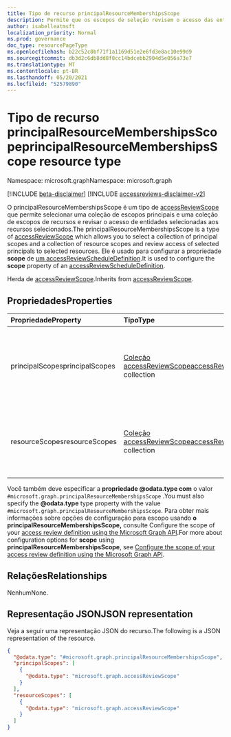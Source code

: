 ```yaml
---
title: Tipo de recurso principalResourceMembershipsScope
description: Permite que os escopos de seleção revisem o acesso das entidades selecionadas aos recursos selecionados.
author: isabelleatmsft
localization_priority: Normal
ms.prod: governance
doc_type: resourcePageType
ms.openlocfilehash: b22c52c0bf71f1a1169d51e2e6fd3e8ac10e99d9
ms.sourcegitcommit: db3d2c6db8dd8f8cc14bdcebb2904d5e056a73e7
ms.translationtype: MT
ms.contentlocale: pt-BR
ms.lasthandoff: 05/20/2021
ms.locfileid: "52579890"
---
```

# <a name="principalresourcemembershipsscope-resource-type"></a><span data-ttu-id="35de2-103">Tipo de recurso principalResourceMembershipsScope</span><span class="sxs-lookup"><span data-stu-id="35de2-103">principalResourceMembershipsScope resource type</span></span>

<span data-ttu-id="35de2-104">Namespace: microsoft.graph</span><span class="sxs-lookup"><span data-stu-id="35de2-104">Namespace: microsoft.graph</span></span>

[!INCLUDE [beta-disclaimer](../../includes/beta-disclaimer.md)]
[!INCLUDE [accessreviews-disclaimer-v2](../../includes/accessreviews-disclaimer-v2.md)]

<span data-ttu-id="35de2-105">O principalResourceMembershipsScope é um tipo de [accessReviewScope](accessreviewscope.md) que permite selecionar uma coleção de escopos principais e uma coleção de escopos de recursos e revisar o acesso de entidades selecionadas aos recursos selecionados.</span><span class="sxs-lookup"><span data-stu-id="35de2-105">The principalResourceMembershipsScope is a type of [accessReviewScope](accessreviewscope.md) which allows you to select a collection of principal scopes and a collection of resource scopes and review access of selected principals to selected resources.</span></span> <span data-ttu-id="35de2-106">Ele é usado para configurar a propriedade **scope** de [um accessReviewScheduleDefinition](accessreviewscheduledefinition.md).</span><span class="sxs-lookup"><span data-stu-id="35de2-106">It is used to configure the **scope** property of an [accessReviewScheduleDefinition](accessreviewscheduledefinition.md).</span></span>

<span data-ttu-id="35de2-107">Herda de [accessReviewScope](../resources/accessreviewscope.md).</span><span class="sxs-lookup"><span data-stu-id="35de2-107">Inherits from [accessReviewScope](../resources/accessreviewscope.md).</span></span>

## <a name="properties"></a><span data-ttu-id="35de2-108">Propriedades</span><span class="sxs-lookup"><span data-stu-id="35de2-108">Properties</span></span>
|<span data-ttu-id="35de2-109">Propriedade</span><span class="sxs-lookup"><span data-stu-id="35de2-109">Property</span></span>|<span data-ttu-id="35de2-110">Tipo</span><span class="sxs-lookup"><span data-stu-id="35de2-110">Type</span></span>|<span data-ttu-id="35de2-111">Descrição</span><span class="sxs-lookup"><span data-stu-id="35de2-111">Description</span></span>|
|:---|:---|:---|
|<span data-ttu-id="35de2-112">principalScopes</span><span class="sxs-lookup"><span data-stu-id="35de2-112">principalScopes</span></span>|<span data-ttu-id="35de2-113">[Coleção accessReviewScope](../resources/accessreviewscope.md)</span><span class="sxs-lookup"><span data-stu-id="35de2-113">[accessReviewScope](../resources/accessreviewscope.md) collection</span></span>|<span data-ttu-id="35de2-114">Define os escopos das entidades a serem incluídas em uma revisão de acesso.</span><span class="sxs-lookup"><span data-stu-id="35de2-114">Defines the scopes of the principals to be included in an access review.</span></span>|
|<span data-ttu-id="35de2-115">resourceScopes</span><span class="sxs-lookup"><span data-stu-id="35de2-115">resourceScopes</span></span>|<span data-ttu-id="35de2-116">[Coleção accessReviewScope](../resources/accessreviewscope.md)</span><span class="sxs-lookup"><span data-stu-id="35de2-116">[accessReviewScope](../resources/accessreviewscope.md) collection</span></span>|<span data-ttu-id="35de2-117">Define os escopos dos recursos para os quais o acesso será revisado.</span><span class="sxs-lookup"><span data-stu-id="35de2-117">Defines the scopes of the resources for which access will be reviewed.</span></span>|

<span data-ttu-id="35de2-118">Você também deve especificar a **propriedade @odata.type com** o valor `#microsoft.graph.principalResourceMembershipsScope` .</span><span class="sxs-lookup"><span data-stu-id="35de2-118">You must also specify the **@odata.type** type property with the value `#microsoft.graph.principalResourceMembershipsScope`.</span></span> <span data-ttu-id="35de2-119">Para obter mais  informações sobre opções de configuração para escopo usando **o principalResourceMembershipsScope,** consulte Configure the scope of your [access review definition using the Microsoft Graph API](/graph/accessreviews-scope-concept).</span><span class="sxs-lookup"><span data-stu-id="35de2-119">For more about configuration options for **scope** using **principalResourceMembershipsScope**, see [Configure the scope of your access review definition using the Microsoft Graph API](/graph/accessreviews-scope-concept).</span></span>

## <a name="relationships"></a><span data-ttu-id="35de2-120">Relações</span><span class="sxs-lookup"><span data-stu-id="35de2-120">Relationships</span></span>
<span data-ttu-id="35de2-121">Nenhum</span><span class="sxs-lookup"><span data-stu-id="35de2-121">None.</span></span>

## <a name="json-representation"></a><span data-ttu-id="35de2-122">Representação JSON</span><span class="sxs-lookup"><span data-stu-id="35de2-122">JSON representation</span></span>
<span data-ttu-id="35de2-123">Veja a seguir uma representação JSON do recurso.</span><span class="sxs-lookup"><span data-stu-id="35de2-123">The following is a JSON representation of the resource.</span></span>
<!-- {
  "blockType": "resource",
  "@odata.type": "microsoft.graph.principalResourceMembershipsScope"
}
-->
``` json
{
  "@odata.type": "#microsoft.graph.principalResourceMembershipsScope",
  "principalScopes": [
    {
      "@odata.type": "microsoft.graph.accessReviewScope"
    }
  ],
  "resourceScopes": [
    {
      "@odata.type": "microsoft.graph.accessReviewScope"
    }
  ]
}
```

